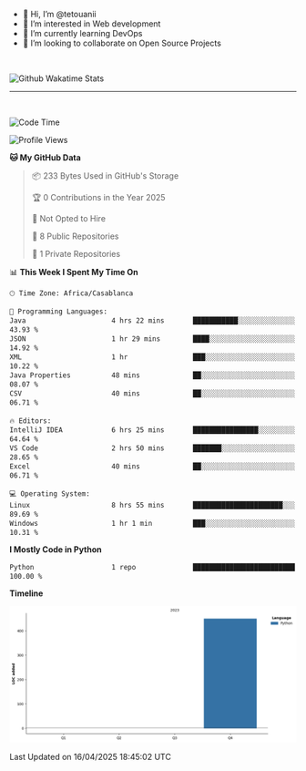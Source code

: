 - 👋 Hi, I’m @tetouanii
- 👀 I’m interested in Web development
- 🌱 I’m currently learning DevOps
- 💞️ I’m looking to collaborate on Open Source Projects

<br/>


![Github Wakatime Stats](https://github-readme-stats.vercel.app/api/wakatime/?username=@walidbosso&layout=compact&&theme=default&link="https://www.github.com/USERNAME/") 

--- 

<br/>


  
<!--START_SECTION:waka-->
![Code Time](http://img.shields.io/badge/Code%20Time-357%20hrs%2034%20mins-blue)

![Profile Views](http://img.shields.io/badge/Profile%20Views-0-blue)

**🐱 My GitHub Data** 

> 📦 233 Bytes Used in GitHub's Storage 
 > 
> 🏆 0 Contributions in the Year 2025
 > 
> 🚫 Not Opted to Hire
 > 
> 📜 8 Public Repositories 
 > 
> 🔑 1 Private Repositories 
 > 
📊 **This Week I Spent My Time On** 

```text
🕑︎ Time Zone: Africa/Casablanca

💬 Programming Languages: 
Java                     4 hrs 22 mins       ███████████░░░░░░░░░░░░░░   43.93 % 
JSON                     1 hr 29 mins        ████░░░░░░░░░░░░░░░░░░░░░   14.92 % 
XML                      1 hr                ███░░░░░░░░░░░░░░░░░░░░░░   10.22 % 
Java Properties          48 mins             ██░░░░░░░░░░░░░░░░░░░░░░░   08.07 % 
CSV                      40 mins             ██░░░░░░░░░░░░░░░░░░░░░░░   06.71 % 

🔥 Editors: 
IntelliJ IDEA            6 hrs 25 mins       ████████████████░░░░░░░░░   64.64 % 
VS Code                  2 hrs 50 mins       ███████░░░░░░░░░░░░░░░░░░   28.65 % 
Excel                    40 mins             ██░░░░░░░░░░░░░░░░░░░░░░░   06.71 % 

💻 Operating System: 
Linux                    8 hrs 55 mins       ██████████████████████░░░   89.69 % 
Windows                  1 hr 1 min          ███░░░░░░░░░░░░░░░░░░░░░░   10.31 % 
```

**I Mostly Code in Python** 

```text
Python                   1 repo              █████████████████████████   100.00 % 
```



**Timeline**

![Lines of Code chart](https://raw.githubusercontent.com/tetouanii/tetouanii/main/assets/bar_graph.png)


 Last Updated on 16/04/2025 18:45:02 UTC
<!--END_SECTION:waka-->
